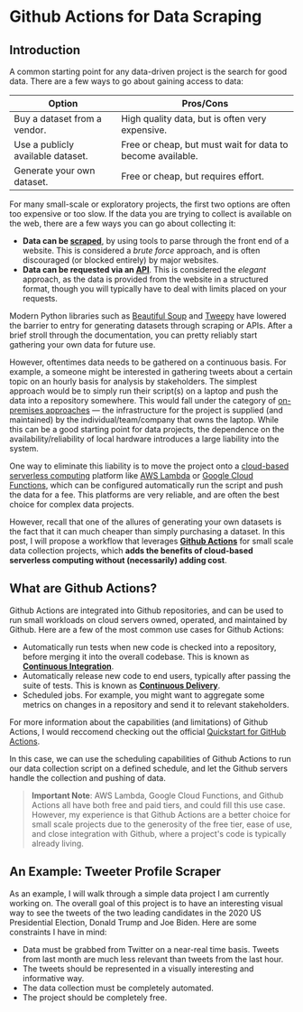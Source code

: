 # Github Actions for Data Scraping

## Introduction

A common starting point for any data-driven project is the search for good data. There are a few ways to go about gaining access to data:

| Option                            | Pros/Cons                                                  |
| --------------------------------- | ---------------------------------------------------------- |
| Buy a dataset from a vendor.      | High quality data, but is often very expensive.            |
| Use a publicly available dataset. | Free or cheap, but must wait for data to become available. |
| Generate your own dataset.        | Free or cheap, but requires effort.                        |

For many small-scale or exploratory projects, the first two options are often too expensive or too slow. If the data you are trying to collect is available on the web, there are a few ways you can go about collecting it: 

- **Data can be [scraped](https://en.wikipedia.org/wiki/Data_scraping)**, by using tools to parse through the front end of a website. This is considered a *brute force* approach, and is often discouraged (or blocked entirely) by major websites.
- **Data can be requested via an [API](https://en.wikipedia.org/wiki/API)**. This is considered the *elegant* approach, as the data is provided from the website in a structured format, though you will typically have to deal with limits placed on your requests.



Modern Python libraries such as [Beautiful Soup](https://www.crummy.com/software/BeautifulSoup/bs4/doc/) and [Tweepy](https://www.tweepy.org) have lowered the barrier to entry for generating datasets through scraping or APIs. After a brief stroll through the documentation, you can pretty reliably start gathering your own data for future use. 

However, oftentimes data needs to be gathered on a continuous basis. For example, a someone might be interested in gathering tweets about a certain topic on an hourly basis for analysis by stakeholders. The simplest approach would be to simply run their script(s) on a laptop and push the data into a repository somewhere. This would fall under the category of [on-premises approaches](https://en.wikipedia.org/wiki/On-premises_software) — the infrastructure for the project is supplied (and maintained) by the individual/team/company that owns the laptop. While this can be a good starting point for data projects, the dependence on the availability/reliability of local hardware introduces a large liability into the system.

One way to eliminate this liability is to move the project onto a [cloud-based serverless computing](https://en.wikipedia.org/wiki/Serverless_computing) platform like [AWS Lambda](https://aws.amazon.com/lambda/) or [Google Cloud Functions](https://cloud.google.com/functions/docs/), which can be configured automatically run the script and push the data for a fee. This platforms are very reliable, and are often the best choice for complex data projects.

However, recall that one of the allures of generating your own datasets is the fact that it can much cheaper than simply purchasing a dataset. In this post, I will propose a workflow that leverages [**Github Actions**](https://docs.github.com/en/free-pro-team@latest/actions) for small scale data collection projects, which **adds the benefits of cloud-based serverless computing without (necessarily) adding cost**.

## What are Github Actions?

Github Actions are integrated into Github repositories, and can be used to run small workloads on cloud servers owned, operated, and maintained by Github. Here are a few of the most common use cases for Github Actions:

- Automatically run tests when new code is checked into a repository, before merging it into the overall codebase. This is known as [**Continuous Integration**](https://en.wikipedia.org/wiki/Continuous_integration).
- Automatically release new code to end users, typically after passing the suite of tests. This is known as [**Continuous Delivery**](https://en.wikipedia.org/wiki/Continuous_delivery). 
- Scheduled jobs. For example, you might want to aggregate some metrics on changes in a repository and send it to relevant stakeholders.

For more information about the capabilities (and limitations) of Github Actions, I would reccomend checking out the official [Quickstart for GitHub Actions](https://docs.github.com/en/free-pro-team@latest/actions/quickstart). 

In this case, we can use the scheduling capabilities of Github Actions to run our data collection script on a defined schedule, and let the Github servers handle the collection and pushing of data. 

> **Important Note**: AWS Lambda, Google Cloud Functions, and Github Actions all have both free and paid tiers, and could fill this use case. However, my experience is that Github Actions are a better choice for small scale projects due to the generosity of the free tier, ease of use, and close integration with Github, where a project's code is typically already living.

## An Example: Tweeter Profile Scraper

As an example, I will walk through a simple data project I am currently working on. The overall goal of this project is to have an interesting visual way to see the tweets of the two leading candidates in the 2020 US Presidential Election, Donald Trump and Joe Biden. Here are some constraints I have in mind:

- Data must be grabbed from Twitter on a near-real time basis. Tweets from last month are much less relevant than tweets from the last hour.
- The tweets should be represented in a visually interesting and informative way.
- The data collection must be completely automated. 
- The project should be completely free.

